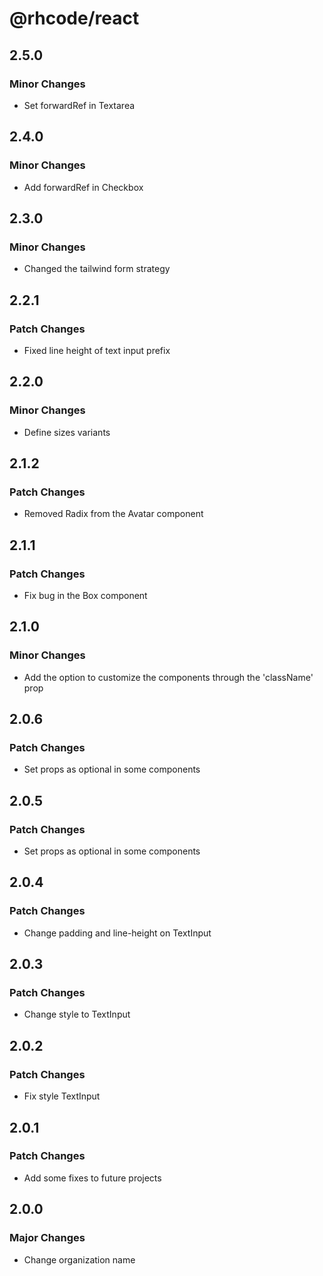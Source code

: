 # @rhcode/react

## 2.5.0

### Minor Changes

- Set forwardRef in Textarea

## 2.4.0

### Minor Changes

- Add forwardRef in Checkbox

## 2.3.0

### Minor Changes

- Changed the tailwind form strategy

## 2.2.1

### Patch Changes

- Fixed line height of text input prefix

## 2.2.0

### Minor Changes

- Define sizes variants

## 2.1.2

### Patch Changes

- Removed Radix from the Avatar component

## 2.1.1

### Patch Changes

- Fix bug in the Box component

## 2.1.0

### Minor Changes

- Add the option to customize the components through the 'className' prop

## 2.0.6

### Patch Changes

- Set props as optional in some components

## 2.0.5

### Patch Changes

- Set props as optional in some components

## 2.0.4

### Patch Changes

- Change padding and line-height on TextInput

## 2.0.3

### Patch Changes

- Change style to TextInput

## 2.0.2

### Patch Changes

- Fix style TextInput

## 2.0.1

### Patch Changes

- Add some fixes to future projects

## 2.0.0

### Major Changes

- Change organization name
